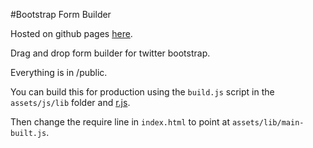 #Bootstrap Form Builder

Hosted on github pages [here](http://minikomi.github.com/Bootstrap-Form-Builder).

Drag and drop form builder for twitter bootstrap.

Everything is in /public.

You can build this for production using the `build.js` script in the `assets/js/lib`
folder and [r.js](https://github.com/jrburke/r.js/).

Then change the require line in `index.html` to point at `assets/lib/main-built.js`.
